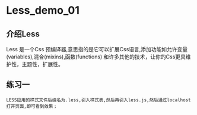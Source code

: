 # Less_demo_01
## 介绍Less
   Less 是一个Css 预编译器,意思指的是它可以扩展Css语言,添加功能如允许变量(variables),混合(mixins),函数(functions) 和许多其他的技术，让你的Css更具维护性，主题性，扩展性。
## 练习一
    LESS应用的样式文件后缀名为.less,引入样式表,然后再引入less.js,然后通过localhost打开页面,即可看到效果；

